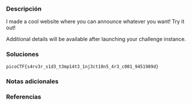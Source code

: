 ### Descripción 
I made a cool website where you can announce whatever you want! Try it out!

Additional details will be available after launching your challenge instance.
### Soluciones


```
picoCTF{s4rv3r_s1d3_t3mp14t3_1nj3ct10n5_4r3_c001_9451989d}
```
### Notas adicionales 


### Referencias 
